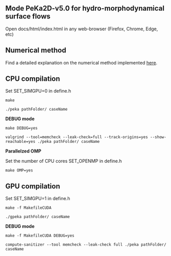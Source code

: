 ## Mode PeKa2D-v5.0 for hydro-morphodynamical surface flows
Open docs/html/index.html in any web-browser (Firefox, Chrome, Edge, etc)

## Numerical method
Find a detailed explanation on the numerical method implemented [here](./water_Riemann_solver.pdf).

## CPU compilation
Set SET_SIMGPU=0 in define.h

`make`

`./peka pathFolder/ caseName`

**DEBUG mode**

`make DEBUG=yes`

`valgrind --tool=memcheck --leak-check=full --track-origins=yes --show-reachable=yes ./peka pathFolder/ caseName`

**Parallelzed OMP**

Set the number of CPU cores SET_OPENMP in define.h

`make OMP=yes`


## GPU compilation
Set SET_SIMGPU=1 in define.h

`make -f MakefileCUDA`

`./gpeka pathFolder/ caseName`

**DEBUG mode**

`make -f MakefileCUDA DEBUG=yes`

`compute-sanitizer --tool memcheck --leak-check full ./peka pathFolder/ caseName`


 

